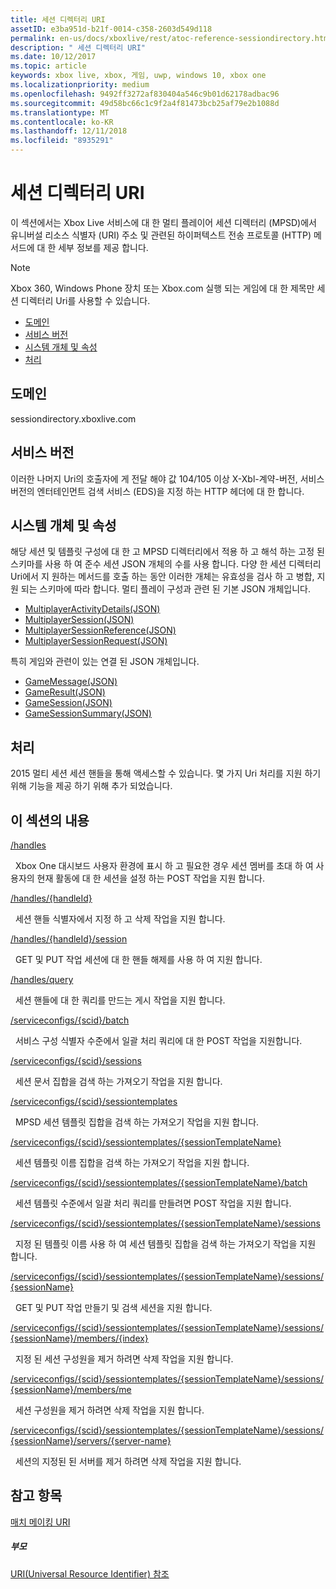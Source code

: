 ```yaml
---
title: 세션 디렉터리 URI
assetID: e3ba951d-b21f-0014-c358-2603d549d118
permalink: en-us/docs/xboxlive/rest/atoc-reference-sessiondirectory.html
description: " 세션 디렉터리 URI"
ms.date: 10/12/2017
ms.topic: article
keywords: xbox live, xbox, 게임, uwp, windows 10, xbox one
ms.localizationpriority: medium
ms.openlocfilehash: 9492ff3272af830404a546c9b01d62178adbac96
ms.sourcegitcommit: 49d58bc66c1c9f2a4f81473bcb25af79e2b1088d
ms.translationtype: MT
ms.contentlocale: ko-KR
ms.lasthandoff: 12/11/2018
ms.locfileid: "8935291"
---
```

# <a name="session-directory-uris"></a>세션 디렉터리 URI

이 섹션에서는 Xbox Live 서비스에 대 한 멀티 플레이어 세션 디렉터리 (MPSD)에서 유니버설 리소스 식별자 (URI) 주소 및 관련된 하이퍼텍스트 전송 프로토콜 (HTTP) 메서드에 대 한 세부 정보를 제공 합니다.


> [!NOTE] 
> Xbox 360, Windows Phone 장치 또는 Xbox.com 실행 되는 게임에 대 한 제목만 세션 디렉터리 Uri를 사용할 수 있습니다.  


  * [도메인](#ID4EUB)
  * [서비스 버전](#ID4EZB)
  * [시스템 개체 및 속성](#ID4EAC)
  * [처리](#ID4EBE)

<a id="ID4EUB"></a>


## <a name="domain"></a>도메인
sessiondirectory.xboxlive.com  
<a id="ID4EZB"></a>


## <a name="service-version"></a>서비스 버전

이러한 나머지 Uri의 호출자에 게 전달 해야 값 104/105 이상 X-Xbl-계약-버전, 서비스 버전의 엔터테인먼트 검색 서비스 (EDS)을 지정 하는 HTTP 헤더에 대 한 합니다.

<a id="ID4EAC"></a>


## <a name="system-objects-and-properties"></a>시스템 개체 및 속성

해당 세션 및 템플릿 구성에 대 한 고 MPSD 디렉터리에서 적용 하 고 해석 하는 고정 된 스키마를 사용 하 여 준수 세션 JSON 개체의 수를 사용 합니다. 다양 한 세션 디렉터리 Uri에서 지 원하는 메서드를 호출 하는 동안 이러한 개체는 유효성을 검사 하 고 병합, 지원 되는 스키마에 따라 합니다. 멀티 플레이 구성과 관련 된 기본 JSON 개체입니다.

   *  [MultiplayerActivityDetails(JSON)](../../json/json-multiplayeractivitydetails.md)
   *  [MultiplayerSession(JSON)](../../json/json-multiplayersession.md)
   *  [MultiplayerSessionReference(JSON)](../../json/json-multiplayersessionreference.md)
   *  [MultiplayerSessionRequest(JSON)](../../json/json-multiplayersessionrequest.md)


특히 게임와 관련이 있는 연결 된 JSON 개체입니다.

   *  [GameMessage(JSON)](../../json/json-gamemessage.md)
   *  [GameResult(JSON)](../../json/json-gameresult.md)
   *  [GameSession(JSON)](../../json/json-gamesession.md)
   *  [GameSessionSummary(JSON)](../../json/json-gamesessionsummary.md)


<a id="ID4EBE"></a>


## <a name="handles"></a>처리

2015 멀티 세션 세션 핸들을 통해 액세스할 수 있습니다. 몇 가지 Uri 처리를 지원 하기 위해 기능을 제공 하기 위해 추가 되었습니다.  
<a id="ID4EFE"></a>


## <a name="in-this-section"></a>이 섹션의 내용

[/handles](uri-handles.md)

&nbsp;&nbsp;Xbox One 대시보드 사용자 환경에 표시 하 고 필요한 경우 세션 멤버를 초대 하 여 사용자의 현재 활동에 대 한 세션을 설정 하는 POST 작업을 지원 합니다.

[/handles/{handleId}](uri-handleshandleid.md)

&nbsp;&nbsp;세션 핸들 식별자에서 지정 하 고 삭제 작업을 지원 합니다.

[/handles/{handleId}/session](uri-handleshandleidsession.md)

&nbsp;&nbsp;GET 및 PUT 작업 세션에 대 한 핸들 해제를 사용 하 여 지원 합니다.

[/handles/query](uri-handlesquery.md)

&nbsp;&nbsp;세션 핸들에 대 한 쿼리를 만드는 게시 작업을 지원 합니다.

[/serviceconfigs/{scid}/batch](uri-serviceconfigsscidbatch.md)

&nbsp;&nbsp;서비스 구성 식별자 수준에서 일괄 처리 쿼리에 대 한 POST 작업을 지원합니다.

[/serviceconfigs/{scid}/sessions](uri-serviceconfigsscidsessions.md)

&nbsp;&nbsp;세션 문서 집합을 검색 하는 가져오기 작업을 지원 합니다.

[/serviceconfigs/{scid}/sessiontemplates](uri-serviceconfigsscidsessiontemplates.md)

&nbsp;&nbsp;MPSD 세션 템플릿 집합을 검색 하는 가져오기 작업을 지원 합니다.

[/serviceconfigs/{scid}/sessiontemplates/{sessionTemplateName}](uri-serviceconfigsscidsessiontemplatessessiontemplatename.md)

&nbsp;&nbsp;세션 템플릿 이름 집합을 검색 하는 가져오기 작업을 지원 합니다.

[/serviceconfigs/{scid}/sessiontemplates/{sessionTemplateName}/batch](uri-serviceconfigscidsessiontemplatessessiontemplatenamebatch.md)

&nbsp;&nbsp;세션 템플릿 수준에서 일괄 처리 쿼리를 만들려면 POST 작업을 지원 합니다.

[/serviceconfigs/{scid}/sessiontemplates/{sessionTemplateName}/sessions](uri-serviceconfigsscidsessiontemplatessessiontemplatenamesessions.md)

&nbsp;&nbsp;지정 된 템플릿 이름 사용 하 여 세션 템플릿 집합을 검색 하는 가져오기 작업을 지원 합니다.

[/serviceconfigs/{scid}/sessiontemplates/{sessionTemplateName}/sessions/{sessionName}](uri-serviceconfigsscidsessiontemplatessessiontemplatenamesessionssessionname.md)

&nbsp;&nbsp;GET 및 PUT 작업 만들기 및 검색 세션을 지원 합니다.

[/serviceconfigs/{scid}/sessiontemplates/{sessionTemplateName}/sessions/{sessionName}/members/{index}](uri-serviceconfigsscidsessiontemplatessessiontemplatenamesessionnamemembersindex.md)

&nbsp;&nbsp;지정 된 세션 구성원을 제거 하려면 삭제 작업을 지원 합니다.

[/serviceconfigs/{scid}/sessiontemplates/{sessionTemplateName}/sessions/{sessionName}/members/me](uri-serviceconfigsscidsessiontemplatessessiontemplatenamesessionssessionnamemembersme.md)

&nbsp;&nbsp;세션 구성원을 제거 하려면 삭제 작업을 지원 합니다.

[/serviceconfigs/{scid}/sessiontemplates/{sessionTemplateName}/sessions/{sessionName}/servers/{server-name}](uri-serviceconfigsscidsessiontemplatessessiontemplatenamesessionnamemembersservername.md)

&nbsp;&nbsp;세션의 지정된 된 서버를 제거 하려면 삭제 작업을 지원 합니다.

<a id="ID4ESF"></a>


## <a name="see-also"></a>참고 항목

<a id="ID4EUF"></a>

   [매치 메이킹 URI](../matchtickets/atoc-reference-matchtickets.md)


<a id="ID4E1F"></a>


##### <a name="parent"></a>부모

[URI(Universal Resource Identifier) 참조](../atoc-xboxlivews-reference-uris.md)
